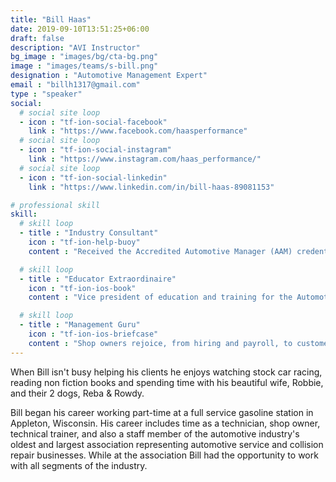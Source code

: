 ```yaml
---
title: "Bill Haas"
date: 2019-09-10T13:51:25+06:00
draft: false
description: "AVI Instructor"
bg_image : "images/bg/cta-bg.png"
image : "images/teams/s-bill.png"
designation : "Automotive Management Expert"
email : "billh1317@gmail.com"
type : "speaker"
social:
  # social site loop
  - icon : "tf-ion-social-facebook"
    link : "https://www.facebook.com/haasperformance"
  # social site loop
  - icon : "tf-ion-social-instagram"
    link : "https://www.instagram.com/haas_performance/"
  # social site loop
  - icon : "tf-ion-social-linkedin"
    link : "https://www.linkedin.com/in/bill-haas-89081153"

# professional skill
skill:
  # skill loop
  - title : "Industry Consultant"
    icon : "tf-ion-help-buoy"
    content : "Received the Accredited Automotive Manager (AAM) credential from the Automotive Management Institue in 1996 and a member of the Automotive Management Institute (AMI) since 2002. His knowledge of the industry has been shared on many occasions ranging from your favorite conference all the way to the U.S. Congress."

  # skill loop
  - title : "Educator Extraordinaire"
    icon : "tf-ion-ios-book"
    content : "Vice president of education and training for the Automotive Service Association (ASA). While at ASA, he worked with shop owners and managers, advisory committees, vehicle manufacturers, information providers, tool and equipment companies, insurance companies, parts suppliers, program groups and related industry organizations."

  # skill loop
  - title : "Management Guru"
    icon : "tf-ion-ios-briefcase"
    content : "Shop owners rejoice, from hiring and payroll, to customer service Bill has the answers you need to be as successful as possible."
---
```


When Bill isn't busy helping his clients he enjoys watching stock car racing, reading non fiction books and spending time with his beautiful wife, Robbie, and their 2 dogs, Reba & Rowdy.

Bill began his career working part-time at a full service gasoline station in Appleton, Wisconsin. His career includes time as a technician, shop owner, technical trainer, and also a staff member of the automotive industry's oldest and largest association representing automotive service and collision repair businesses. While at the association Bill had the opportunity to work with all segments of the industry.
